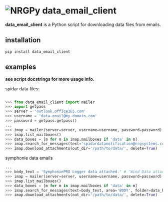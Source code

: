 # ![NRGPy](https://www.gravatar.com/avatar/6282094b092c756acc9f7552b164edfe?s=24) data_email_client 

**data_email_client** is a Python script for downloading data files from emails.

## installation

```pip install data_email_client```

## examples

__see script docstrings for more usage info.__

spidar data files:

``` python

>>> from data_email_client import mailer
>>> import getpass
>>> server = 'outlook.office365.com'
>>> username = 'data-email@my-domain.com'
>>> password = getpass.getpass()
...
>>> imap = mailer(server=server, username=username, password=password)
>>> imap.list_mailboxes()
>>> data_boxes = [m for m in imap.mailboxes if 'data' in m]
>>> imap.search_for_messages(text='spidardatanotification@nrgsystems.com', area='FROM', folder=data_boxes)
>>> imap.download_attachments(out_dir='/path/to/data/', delete=True)
```

symphonie data emails

``` python
...
>>> body_text = 'SymphoniePRO Logger data attached.' # 'Wind Data attached.' for older logger types
>>> imap = mailer(server=server, username=username, password=password)
>>> imap.list_mailboxes()
>>> data_boxes = [m for m in imap.mailboxes if 'data' in m]
>>> imap.search_for_messages(text=body_text, area='BODY', folder=data_boxes)
>>> imap.download_attachments(out_dir='/path/to/data/', delete=True)
```